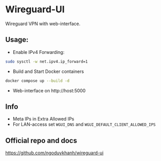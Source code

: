 # Wireguard-UI
Wireguard VPN with web-interface.

## Usage:
- Enable IPv4 Forwarding:
```bash
sudo sysctl -w net.ipv4.ip_forward=1
```
- Build and Start Docker containers
```bash
docker compose up --build -d
```
- Web-interface on http://host:5000

## Info
- Meta IPs in Extra Allowed IPs
- For LAN-access set `WGUI_DNS` and `WGUI_DEFAULT_CLIENT_ALLOWED_IPS`

## Official repo and docs
https://github.com/ngoduykhanh/wireguard-ui
